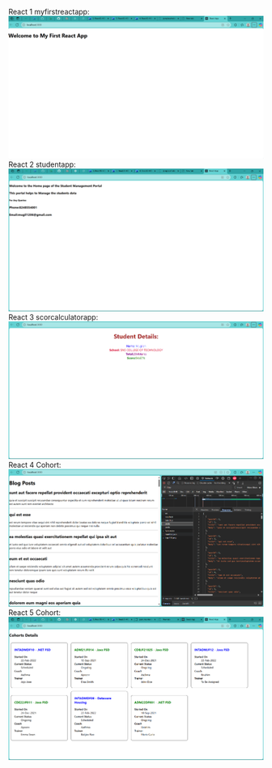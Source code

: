 React 1 myfirstreactapp:
![alt text](/Week6/output-screenshots/myfirstreactapp.png)
React 2 studentapp:
![alt text](/Week6/output-screenshots/studentapp.png)
React 3 scorcalculatorapp:
![alt text](/Week6/output-screenshots/scorcalculatorapp.png)
React 4 Cohort:
![alt text](/Week6/output-screenshots/blogapp.png)
React 5 Cohort:
![alt text](/Week6/output-screenshots/cohort.png)